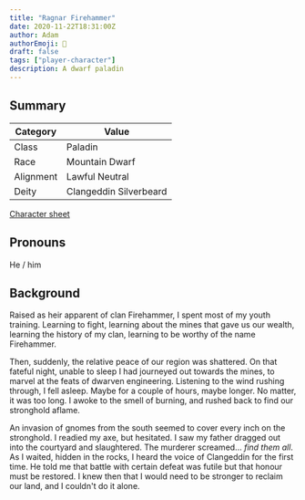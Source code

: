 ```yaml
---
title: "Ragnar Firehammer"
date: 2020-11-22T18:31:00Z
author: Adam
authorEmoji: 👼
draft: false
tags: ["player-character"]
description: A dwarf paladin
---
```


## Summary
| Category  | Value                        |
| --------- | ---------------------------- |
| Class     | Paladin                      |
| Race      | Mountain Dwarf               | 
| Alignment | Lawful Neutral               |
| Deity     | Clangeddin Silverbeard       |

[Character sheet](https://www.dndbeyond.com/characters/39182580)

## Pronouns
He / him

## Background
Raised as heir apparent of clan Firehammer, I spent most of my youth training. Learning to fight, learning about the mines that gave us our wealth, learning the history of my clan, learning to be worthy of the name Firehammer. 

Then, suddenly, the relative peace of our region was shattered. On that fateful night, unable to sleep I had journeyed out towards the mines, to marvel at the feats of dwarven engineering. Listening to the wind rushing through, I fell asleep. Maybe for a couple of hours, maybe longer. No matter, it was too long. I awoke to the smell of burning, and rushed back to find our stronghold aflame. 

An invasion of gnomes from the south seemed to cover every inch on the stronghold. I readied my axe, but hesitated. I saw my father dragged out into the courtyard and slaughtered. The murderer screamed... _find them all_. As I waited, hidden in the rocks, I heard the voice of Clangeddin for the first time. He told me that battle with certain defeat was futile but that honour must be restored. I knew then that I would need to be stronger to reclaim our land, and I couldn't do it alone.